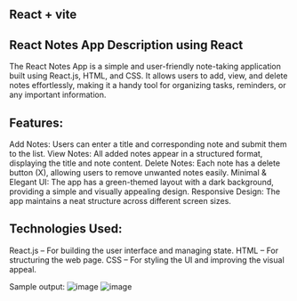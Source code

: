 React + vite 
--------------
React Notes App Description using React
-----------------------------------------
The React Notes App is a simple and user-friendly note-taking application built using React.js, HTML, and CSS. 
It allows users to add, view, and delete notes effortlessly, making it a handy tool for organizing tasks, reminders, or any important information.

Features:
-------------
Add Notes: Users can enter a title and corresponding note and submit them to the list.
View Notes: All added notes appear in a structured format, displaying the title and note content.
Delete Notes: Each note has a delete button (X), allowing users to remove unwanted notes easily.
Minimal & Elegant UI: The app has a green-themed layout with a dark background, providing a simple and visually appealing design.
Responsive Design: The app maintains a neat structure across different screen sizes.

Technologies Used:
------------------
React.js – For building the user interface and managing state.
HTML – For structuring the web page.
CSS – For styling the UI and improving the visual appeal.

Sample output:
![image](https://github.com/user-attachments/assets/843b402b-b913-49b3-bf8e-22af84bf5a60)
![image](https://github.com/user-attachments/assets/f3d4691c-24b6-4f12-a5ca-d4730fc2c29a)



